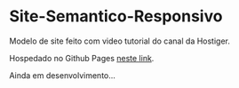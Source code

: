 # Site-Semantico-Responsivo

<p>Modelo de site feito com video tutorial do canal da Hostiger.
  
<p>Hospedado no Github Pages <a href="https://dougandradedias.github.io/Site-Semantico-Responsivo/" target="_blank">neste link</a>.
  
<p>Ainda em desenvolvimento...
